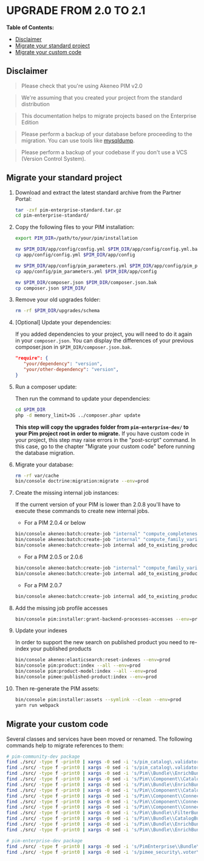 # UPGRADE FROM 2.0 TO 2.1

**Table of Contents:**

- [Disclaimer](#disclaimer)
- [Migrate your standard project](#migrate-your-standard-project)
- [Migrate your custom code](#migrate-your-custom-code)

## Disclaimer

> Please check that you're using Akeneo PIM v2.0

> We're assuming that you created your project from the standard distribution

> This documentation helps to migrate projects based on the Enterprise Edition

> Please perform a backup of your database before proceeding to the migration. You can use tools like [mysqldump](https://dev.mysql.com/doc/refman/5.7/en/mysqldump.html).

> Please perform a backup of your codebase if you don't use a VCS (Version Control System).

## Migrate your standard project


1. Download and extract the latest standard archive from the Partner Portal:

    ```bash
    tar -zxf pim-enterprise-standard.tar.gz
    cd pim-enterprise-standard/
    ```

2. Copy the following files to your PIM installation:

    ```bash
    export PIM_DIR=/path/to/your/pim/installation
 
    mv $PIM_DIR/app/config/config.yml $PIM_DIR/app/config/config.yml.bak
    cp app/config/config.yml $PIM_DIR/app/config
 
    mv $PIM_DIR/app/config/pim_parameters.yml $PIM_DIR/app/config/pim_parameters.yml.bak
    cp app/config/pim_parameters.yml $PIM_DIR/app/config

    mv $PIM_DIR/composer.json $PIM_DIR/composer.json.bak
    cp composer.json $PIM_DIR/
    ```

3. Remove your old upgrades folder:

    ```bash
    rm -rf $PIM_DIR/upgrades/schema
    ```

4. [Optional] Update your dependencies:

    If you added dependencies to your project, you will need to do it again in your `composer.json`.
    You can display the differences of your previous composer.json in `$PIM_DIR/composer.json.bak`.
    
    ```JSON
    "require": {
       "your/dependency": "version",
       "your/other-dependency": "version",
    }
    ```

5. Run a composer update:

   Then run the command to update your dependencies:

    ```bash
    cd $PIM_DIR
    php -d memory_limit=3G ../composer.phar update
    ```
    
    **This step will copy the upgrades folder from `pim-enterprise-dev/` to your Pim project root in order to migrate.**
    If you have custom code in your project, this step may raise errors in the "post-script" command.
    In this case, go to the chapter "Migrate your custom code" before running the database migration.
 
6. Migrate your database:
 
    ```bash
    rm -rf var/cache
    bin/console doctrine:migration:migrate --env=prod
    ```

7. Create the missing internal job instances:

    If the current version of your PIM is lower than 2.0.8 you'll have to execute these commands to create new internal jobs.
    
    * For a PIM 2.0.4 or below
    
    ```bash
    bin/console akeneo:batch:create-job "internal" "compute_completeness_of_products_family" "compute_completeness_of_products_family" "compute_completeness_of_products_family" '{"family_code":"null"}' "compute completeness of products family" --env=prod
    bin/console akeneo:batch:create-job "internal" "compute_family_variant_structure_changes" "compute_family_variant_structure_changes" "compute_family_variant_structure_changes" '{"family_variant_codes":["null"]}' "Compute family variant structure changes" --env=prod
    bin/console akeneo:batch:create-job internal add_to_existing_product_model mass_edit add_to_existing_product_model '{}' 'Add products to an existing product model' --env=prod
    ```
    
    * For a PIM 2.0.5 or 2.0.6
    
    ```bash
    bin/console akeneo:batch:create-job "internal" "compute_family_variant_structure_changes" "compute_family_variant_structure_changes" "compute_family_variant_structure_changes" '{"family_variant_codes":["null"]}' "Compute family variant structure changes" --env=prod
    bin/console akeneo:batch:create-job internal add_to_existing_product_model mass_edit add_to_existing_product_model '{}' 'Add products to an existing product model' --env=prod
    ```
    
    * For a PIM 2.0.7
    
    ```bash
    bin/console akeneo:batch:create-job internal add_to_existing_product_model mass_edit add_to_existing_product_model '{}' 'Add products to an existing product model' --env=prod
    ```

8. Add the missing job profile accesses

    ```bash
    bin/console pim:installer:grant-backend-processes-accesses --env=prod
    ```
    
9. Update your indexes

    In order to support the new search on published product you need to re-index your published products
    
    ```bash
    bin/console akeneo:elasticsearch:reset-indexes --env=prod
    bin/console pim:product:index --all --env=prod
    bin/console pim:product-model:index --all --env=prod
    bin/console pimee:published-product:index --env=prod
    ```
    
10. Then re-generate the PIM assets:

    ```bash
    bin/console pim:installer:assets --symlink --clean --env=prod
    yarn run webpack
    ```

## Migrate your custom code

Several classes and services have been moved or renamed. The following commands help to migrate references to them:

```bash
# pim-community-dev package
find ./src/ -type f -print0 | xargs -0 sed -i 's/pim_catalog\.validator\.constraint\.sibling_unique_variant_axes\.class/pim_catalog\.validator\.constraint\.unique_variant_axes\.class/g'
find ./src/ -type f -print0 | xargs -0 sed -i 's/pim_catalog\.validator\.constraint\.sibling_unique_variant_axes/pim_catalog\.validator\.constraint\.unique_variant_axes/g'
find ./src/ -type f -print0 | xargs -0 sed -i 's/Pim\\Bundle\\EnrichBundle\\Controller\\Rest\\ProductTemplateController/Pim\\Bundle\\EnrichBundle\\Controller\\Rest\\ValueController/g'
find ./src/ -type f -print0 | xargs -0 sed -i 's/Pim\\Component\\Catalog\\Validator\\Constraints\\SiblingUniqueVariantAxesValidator/Pim\\Component\\Catalog\\Validator\\Constraints\\UniqueVariantAxisValidator/g'
find ./src/ -type f -print0 | xargs -0 sed -i 's/Pim\\Bundle\\EnrichBundle\\Controller\\Rest\\ValueController/Pim\\Bundle\\EnrichBundle\\Controller\\Rest\\ValuesController/g'
find ./src/ -type f -print0 | xargs -0 sed -i 's/Pim\\Component\\Catalog\\Validator\\Constraints\\SiblingUniqueVariantAxes/Pim\\Component\\Catalog\\Validator\\Constraints\\UniqueVariantAxis/g'
find ./src/ -type f -print0 | xargs -0 sed -i 's/Pim\\Component\\Connector\\Processor\\Denormalization\\AttributeFilter\\ProductModelAttributeFilter/Pim\\Component\\Catalog\\ProductModel\\Filter\\AttributeFilter\\ProductModelAttributeFilter/g'
find ./src/ -type f -print0 | xargs -0 sed -i 's/Pim\\Component\\Connector\\Processor\\Denormalization\\AttributeFilter\\ProductAttributeFilter/Pim\\Component\\Catalog\\ProductModel\\Filter\\AttributeFilter\\ProductAttributeFilter/g'
find ./src/ -type f -print0 | xargs -0 sed -i 's/Pim\\Component\\Connector\\Processor\\Denormalization\\AttributeFilter\\AttributeFilterInterface/Pim\\Component\\Catalog\\ProductModel\\Filter\\AttributeFilter\\AttributeFilterInterface/g'
find ./src/ -type f -print0 | xargs -0 sed -i 's/Pim\\Bundle\\FilterBundle\\Filter\\Product\\CompletenessFilter/Pim\\Bundle\\FilterBundle\\Filter\\CompletenessFilter/g'
find ./src/ -type f -print0 | xargs -0 sed -i 's/Pim\\Bundle\\CatalogBundle\\Elasticsearch\\Filter\\Field\\CompletenessFilter/Pim\\Bundle\\CatalogBundle\\Elasticsearch\\Filter\\Field\\CompletenessFilter/g'
find ./src/ -type f -print0 | xargs -0 sed -i 's/Pim\\Bundle\\EnrichBundle\\Connector\\Processor\\QuickExport\\ProductProcessor/Pim\\Bundle\\EnrichBundle\\Connector\\Processor\\QuickExport\\ProductAndProductModelProcessor/g'
find ./src/ -type f -print0 | xargs -0 sed -i 's/Pim\\Bundle\\EnrichBundle\\Connector\\Job\\JobParameters\\ConstraintCollectionProvider\\ProductQuickExport/Pim\\Bundle\\EnrichBundle\\Connector\\Job\\JobParameters\\ConstraintCollectionProvider\\ProductAndProductModelQuickExport/g'

# pim-enterprise-dev package
find ./src/ -type f -print0 | xargs -0 sed -i 's/PimEnterprise\\Bundle\\SecurityBundle\\Voter\\ProductVoter/PimEnterprise\\Bundle\\SecurityBundle\\Voter\\ProductAndProductModelVoter/g'
find ./src/ -type f -print0 | xargs -0 sed -i 's/pimee_security\.voter\.product/pimee_security\.voter\.product_and_product_model/g'
```
